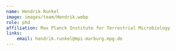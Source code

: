 ```yaml
---
name: Hendrik Runkel
image: images/team/Hendrik.webp
role: phd
affiliation: Max Planck Institute for Terrestrial Microbiology
links:
    email: hendrik.runkel@mpi-marburg.mpg.de
---
```

